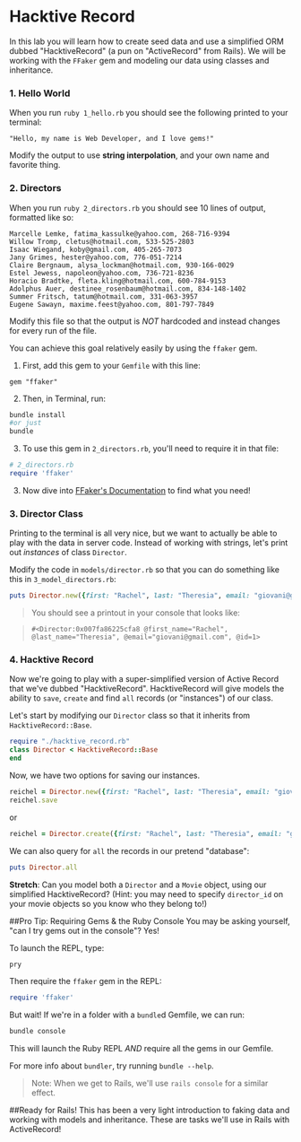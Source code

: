 # Hacktive Record
In this lab you will learn how to create seed data and use a simplified ORM dubbed "HacktiveRecord" (a pun on "ActiveRecord" from Rails). We will be working with the `FFaker` gem and modeling our data using classes and inheritance.

### 1. Hello World
When you run `ruby 1_hello.rb` you should see the following printed to your terminal:

    "Hello, my name is Web Developer, and I love gems!"

Modify the output to use __string interpolation__, and your own name and favorite thing.

### 2. Directors
When you run `ruby 2_directors.rb` you should see 10 lines of output, formatted like so:

  ```
  Marcelle Lemke, fatima_kassulke@yahoo.com, 268-716-9394
  Willow Tromp, cletus@hotmail.com, 533-525-2803
  Isaac Wiegand, koby@gmail.com, 405-265-7073
  Jany Grimes, hester@yahoo.com, 776-051-7214
  Claire Bergnaum, alysa_lockman@hotmail.com, 930-166-0029
  Estel Jewess, napoleon@yahoo.com, 736-721-8236
  Horacio Bradtke, fleta.kling@hotmail.com, 600-784-9153
  Adolphus Auer, destinee_rosenbaum@hotmail.com, 834-148-1402
  Summer Fritsch, tatum@hotmail.com, 331-063-3957
  Eugene Sawayn, maxime.feest@yahoo.com, 801-797-7849
  ```

Modify this file so that the output is _NOT_ hardcoded and instead changes for every run of the file.

You can achieve this goal relatively easily by using the `ffaker` gem.

1. First, add this gem to your `Gemfile` with this line:

  ```
  gem "ffaker"
  ```

2. Then, in Terminal, run:

  ```bash
  bundle install
  #or just
  bundle
  ```

3. To use this gem in `2_directors.rb`, you'll need to require it in that file:

  ```ruby
  # 2_directors.rb
  require 'ffaker'
  ```

3. Now dive into [FFaker's Documentation](https://github.com/ffaker/ffaker/blob/master/REFERENCE.md) to find what you need!

### 3. Director Class
Printing to the terminal is all very nice, but we want to actually be able to play with the data in server code. Instead of working with strings, let's print out _instances_ of class `Director`.

Modify the code in `models/director.rb` so that you can do something like this in `3_model_directors.rb`:

  ```ruby
  puts Director.new({first: "Rachel", last: "Theresia", email: "giovani@gmail.com"})
  ```
  > You should see a printout in your console that looks like:

  > ```#<Director:0x007fa86225cfa8 @first_name="Rachel", @last_name="Theresia", @email="giovani@gmail.com", @id=1>```


### 4. Hacktive Record
Now we're going to play with a super-simplified version of Active Record that we've dubbed "HacktiveRecord". HacktiveRecord will give models the ability to `save`, `create` and find `all` records (or "instances") of our class.

Let's start by modifying our `Director` class so that it inherits from `HacktiveRecord::Base`.

``` ruby
require "./hacktive_record.rb"
class Director < HacktiveRecord::Base
end
```

Now, we have two options for saving our instances.

```ruby
reichel = Director.new({first: "Rachel", last: "Theresia", email: "giovani@gmail.com"})
reichel.save
```
or

```ruby
reichel = Director.create({first: "Rachel", last: "Theresia", email: "giovani@gmail.com"})
```

We can also query for `all` the records in our pretend "database":

```ruby
puts Director.all
```

**Stretch**: Can you model both a `Director` and a `Movie` object, using our simplified HacktiveRecord? (Hint: you may need to specify `director_id` on your movie objects so you know who they belong to!)


##Pro Tip: Requiring Gems & the Ruby Console
You may be asking yourself, "can I try gems out in the console"? Yes!

To launch the REPL, type:

```bash
pry
```

Then require the `ffaker` gem in the REPL:

``` ruby
require 'ffaker'
```

But wait! If we're in a folder with a `bundle`d Gemfile, we can run:

```bash
bundle console
```

This will launch the Ruby REPL _AND_ require all the gems in our Gemfile.

For more info about `bundler`, try running `bundle --help`.

> Note: When we get to Rails, we'll use `rails console` for a similar effect.


##Ready for Rails!
This has been a very light introduction to faking data and working with models and inheritance. These are tasks we'll use in Rails with ActiveRecord!
